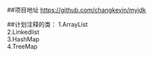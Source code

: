 ##项目地址
https://github.com/changkevin/myjdk  

##计划注释的类：
1.ArrayList  
2.Linkedlist  
3.HashMap  
4.TreeMap
